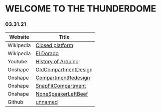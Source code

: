 # WELCOME TO THE THUNDERDOME #

### 03.31.21 ###

| Website | Title |
| ----------- | ----------- |
| Wikipedia | [Closed platform](https://en.wikipedia.org/wiki/Closed_platform) |
| Wikipedia | [El Dorado](https://en.wikipedia.org/wiki/El_Dorado) |
| Youtube | [History of Arduino](https://www.youtube.com/watch?v=dQw4w9WgXcQ) |
| Onshape | [OldCompartmentDesign](https://cvilleschools.onshape.com/documents/396c4bae165363b393b80903/w/f6e132cf290feae134ab5437/e/29a0a14830e85418dcbea46b) |
| Onshape | [CompartmentRedesign](https://cvilleschools.onshape.com/documents/c71da7297e82db234daa5424/w/67425958a3b815c674c77b8b/e/6f854c8b8a0eb32d950fda1c) |
| Onshape | [SnapFitCompartment](https://cvilleschools.onshape.com/documents/6b8f4263bb016b629e189fe7/w/23d0a2824c42f47f874adfcc/e/d084e0d6af6d5dfb90115ced) |
| Onshape | [NoneSpeakerLeftBeef](https://cvilleschools.onshape.com/documents/9ee71173f84ed46c57a5b318/w/1ce86f572c7f2d8ddb705cc3/e/54a1578b72b67c68f9d880e9) |
| Github | [unnamed](https://github.com/shrey45/Secret-Bluetooth-Compartment/blob/main/CADfiles/RandomLinks.md) |
